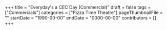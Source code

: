 +++
title = "Everyday's a CEC Day (Commercial)"
draft = false
tags = ["Commercials"]
categories = ["Pizza Time Theatre"]
pageThumbnailFile = ""
startDate = "1990-00-00"
endDate = "0000-00-00"
contributors = []
+++

